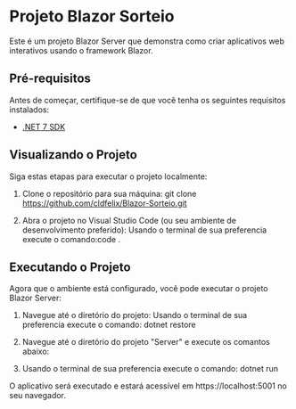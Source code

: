 # Projeto Blazor Sorteio

Este é um projeto Blazor Server que demonstra como criar aplicativos web interativos usando o framework Blazor.

## Pré-requisitos

Antes de começar, certifique-se de que você tenha os seguintes requisitos instalados:

- [.NET 7 SDK](https://dotnet.microsoft.com/download/dotnet/7.0)

## Visualizando o Projeto

Siga estas etapas para executar o projeto localmente:

1. Clone o repositório para sua máquina:
   git clone https://github.com/cldfelix/Blazor-Sorteio.git



3. Abra o projeto no Visual Studio Code (ou seu ambiente de desenvolvimento preferido):
   Usando o terminal de sua preferencia execute o comando:code .


## Executando o Projeto

Agora que o ambiente está configurado, você pode executar o projeto Blazor Server:

1. Navegue até o diretório do projeto:
   Usando o terminal de sua preferencia execute o comando: dotnet restore

2. Navegue até o diretório do projeto "Server" e execute os comantos abaixo:

3. Usando o terminal de sua preferencia execute o comando: dotnet run


O aplicativo será executado e estará acessível em https://localhost:5001 no seu navegador.

